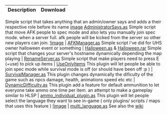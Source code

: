 Description | Download
------------|---------
Simple script that takes anything that an admin/owner says and adds a their respective role before its name  [image](!https://github.com/Mikk155/Sven-Co-op/blob/main/images/AdministratorSays.jpg) [AdministratorSays.as](https://github.com/Mikk155/Sven-Co-op/blob/main/scripts/plugins/mikk/AdministratorSays.as)
Simple script that move AFK people to spec mode and also lets you manually join spec mode. when a server full. afk people will be kicked from the server so other new players can join. [!image](https://github.com/Mikk155/Sven-Co-op/blob/main/images/AFKManager.jpg) | [AFKManager.as](https://github.com/Mikk155/Sven-Co-op/blob/main/scripts/plugins/mikk/AfkManager.as)
Simple script i've did for UHS owner halloween event or something | [Halloween.as](https://github.com/Mikk155/Sven-Co-op/blob/main/scripts/plugins/mikk/Halloween.as) & [Halloween.rar](https://github.com/Mikk155/Sven-Co-op/blob/main/scripts/plugins/mikk/Halloween.rar)
Simple script that changes your server's hostname dynamically depending the map playing | [RenameServer.as](https://github.com/Mikk155/Sven-Co-op/blob/main/scripts/plugins/mikk/RenameServer.as)
Simple script that make players need to press E (+use) to pick up items | [UseOnlyItems](https://github.com/Mikk155/Sven-Co-op/blob/main/scripts/plugins/mikk/UseOnlyitems.as)
This plugin will let people be able to join spec mode while survival mode is off (or should have been off :p ) | [SurvivalManager.as](https://github.com/Mikk155/Sven-Co-op/blob/main/scripts/plugins/mikk/SurvivalManager.as)
This plugin changes dynamically the dificulty of the game such as npcs damage, health, animations speed etc etc | [DynamicDifficulty.as](https://github.com/Gaftherman/My-Custom-Dynamic-Difficulty)
This plugin add a feature for default ammunition to let everyone take ammo one time per item. an attempt to make a gameplay similar to HLSP | [ammo_individual_plugin.as](https://github.com/Mikk155/Sven-Co-op/blob/main/scripts/maps/gaftherman/misc/ammo_individual_plugin.as)
This plugin will let people select the language they want to see in-game ( only plugins/ scripts / maps that uses this feature ) [!image](https://github.com/Mikk155/Sven-Co-op/blob/main/images/language-menu.jpg) | [multi_language.as](https://github.com/Mikk155/Sven-Co-op/blob/main/scripts/plugins/mikk/multi_language.as) See also the [wiki](https://github.com/Mikk155/Sven-Co-op/wiki/Multi-Language-Spanish)

